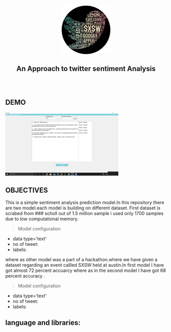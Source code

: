 <p align="center">
  <img width="30%" height="30%" src='https://github.com/RituparnaSharma/Projects/blob/master/Twitter%20comments%20Sentiment%20Analyisis/Imagses/imageonline-co-roundcorner.png'>
</p>
<p align='center'>
  <h2 align='center'>An Approach to twitter sentiment Analysis</h2>
</p>
<br>
</br>

## DEMO
<p align="left">
  <img width="70%" height="70%" src='https://github.com/RituparnaSharma/Projects/blob/master/Twitter%20comments%20Sentiment%20Analyisis/Imagses/tweet_ui.png'>
</p>

## OBJECTIVES

This is a simple sentiment analysis prediction model.In this repository there are two model.each model is building on different dataset.
First dataset is scrabed from ### scholl out of 1.5 million sample i used only 1700 samples due to low computational memory.
> Model configuration

- data type='text'
- no of tweet:
- labels:
   
where as other model was a part of a hackathon.where we have given a dataset regarding an event callled SXSW held at austin.In first model I have got almost 72 percent accuarcy where as in the second model I have got 68 percent accuracy .
> Model configuration

- data type='text'
- no of tweet:
- labels:
## language and libraries:



